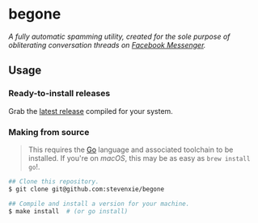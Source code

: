 # begone

_A fully automatic spamming utility, created for the sole purpose of
obliterating conversation threads on
[Facebook Messenger](https://messenger.com)._

## Usage

### Ready-to-install releases

Grab the [latest release](https://github.com/stevenxie/begone/releases) compiled
for your system.

### Making from source

> This requires the [Go](https://golang.org) language and associated toolchain
> to be installed. If you're on _macOS_, this may be as easy as `brew install go`!.

```bash
## Clone this repository.
$ git clone git@github.com:stevenxie/begone

## Compile and install a version for your machine.
$ make install  # (or go install)
```
